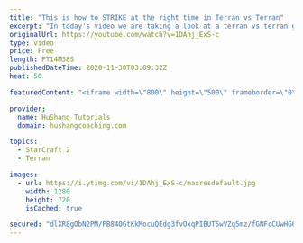 ```yaml
---
title: "This is how to STRIKE at the right time in Terran vs Terran"
excerpt: "In today's video we are taking a look at a terran vs terran game I played that showcases some patience and how I like to calculate when it's the correct time to attack!  Coaching -------------------------------------------------------------------------- Website: https://www.hushangcoaching.com  Interested"
originalUrl: https://youtube.com/watch?v=1DAhj_ExS-c
type: video
price: Free
length: PT14M38S
publishedDateTime: 2020-11-30T03:09:32Z
heat: 50

featuredContent: "<iframe width=\"800\" height=\"500\" frameborder=\"0\" src=\"https://www.youtube.com/embed/1DAhj_ExS-c\" allow=\"accelerometer; autoplay; encrypted-media; gyroscope; picture-in-picture\" allowfullscreen></iframe>"

provider:
  name: HuShang Tutorials
  domain: hushangcoaching.com

topics:
  - StarCraft 2
  - Terran

images:
  - url: https://i.ytimg.com/vi/1DAhj_ExS-c/maxresdefault.jpg
    width: 1280
    height: 720
    isCached: true

secured: "dlXR8gObN2PM/PB84OGtKkMocuQEdg3fvOxqPIBUT5wVZq5mz/fGNFcCUwHG6YE8wUVmWo26TJz3EHSo5crbFWCrUM1qIocripnZwDuEOM1mvDBe54XVX2AOMq8H1WNfXIuWfIvMxZF9DZuZQHiL1Ql85lz3ljt29NJFQNmVshkoWgcukyFuG/+WdVBMp9C8QuQu8rXXAJZwz9iFWjMJHoOvw5j74ZidS1sa+2QWKUhm/XrZnlWSXocgM3Zqx5E3cnfOuVExAXOqtqyAoV7yhHg7VbvwQjhJKboI/WFPqLaP1PHQLxGKn5bxKgrQjtDal7P83gv0RX3tZGDepnqu6bMFD6K0hv5etH2nLgKaab6/0bBhCTIh2IOSOn/V6ow80vwW4qbDeImP3a475HVsOCKVMdcJeXEJx7vUSDb6eYY=;NdGf3+VUkU5+/qr+xNiY2A=="
---
```


